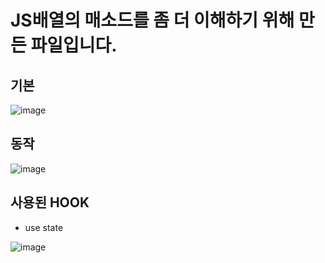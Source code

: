 # JS배열의 매소드를 좀 더 이해하기 위해 만든 파일입니다.


## 기본
![image](https://github.com/HuaHuaChiChi/JS-Method-practice1/assets/154486286/80738af9-9a79-4f14-9f52-c5944e85bd70)


## 동작

![image](https://github.com/HuaHuaChiChi/JS-Method-practice1/assets/154486286/05b80ef1-351b-40b8-984d-1566054a8212)


## 사용된 HOOK
- use state
  
![image](https://github.com/HuaHuaChiChi/JS-Method-practice1/assets/154486286/ada5a138-7b22-4131-8c94-d852bebff73f)
